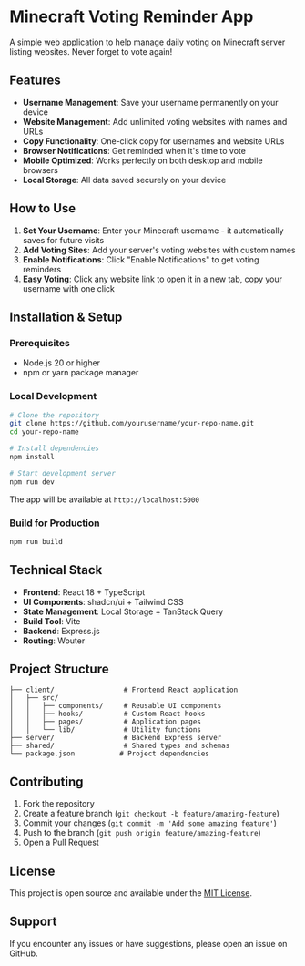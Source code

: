 # Minecraft Voting Reminder App

A simple web application to help manage daily voting on Minecraft server listing websites. Never forget to vote again!

## Features

- **Username Management**: Save your username permanently on your device
- **Website Management**: Add unlimited voting websites with names and URLs
- **Copy Functionality**: One-click copy for usernames and website URLs
- **Browser Notifications**: Get reminded when it's time to vote
- **Mobile Optimized**: Works perfectly on both desktop and mobile browsers
- **Local Storage**: All data saved securely on your device

## How to Use

1. **Set Your Username**: Enter your Minecraft username - it automatically saves for future visits
2. **Add Voting Sites**: Add your server's voting websites with custom names
3. **Enable Notifications**: Click "Enable Notifications" to get voting reminders
4. **Easy Voting**: Click any website link to open it in a new tab, copy your username with one click

## Installation & Setup

### Prerequisites
- Node.js 20 or higher
- npm or yarn package manager

### Local Development
```bash
# Clone the repository
git clone https://github.com/yourusername/your-repo-name.git
cd your-repo-name

# Install dependencies
npm install

# Start development server
npm run dev
```

The app will be available at `http://localhost:5000`

### Build for Production
```bash
npm run build
```

## Technical Stack

- **Frontend**: React 18 + TypeScript
- **UI Components**: shadcn/ui + Tailwind CSS
- **State Management**: Local Storage + TanStack Query
- **Build Tool**: Vite
- **Backend**: Express.js
- **Routing**: Wouter

## Project Structure

```
├── client/                 # Frontend React application
│   ├── src/
│   │   ├── components/     # Reusable UI components
│   │   ├── hooks/          # Custom React hooks
│   │   ├── pages/          # Application pages
│   │   └── lib/            # Utility functions
├── server/                 # Backend Express server
├── shared/                 # Shared types and schemas
└── package.json           # Project dependencies
```

## Contributing

1. Fork the repository
2. Create a feature branch (`git checkout -b feature/amazing-feature`)
3. Commit your changes (`git commit -m 'Add some amazing feature'`)
4. Push to the branch (`git push origin feature/amazing-feature`)
5. Open a Pull Request

## License

This project is open source and available under the [MIT License](LICENSE).

## Support

If you encounter any issues or have suggestions, please open an issue on GitHub.